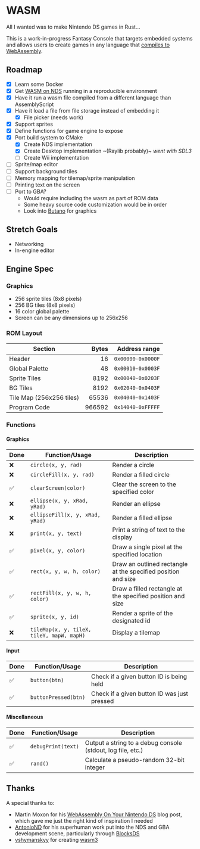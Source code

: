 
# WASM

All I wanted was to make Nintendo DS games in Rust...

This is a work-in-progress Fantasy Console that targets embedded systems and allows users to create games in any language that [compiles to WebAssembly](https://webassembly.org/getting-started/developers-guide/).

## Roadmap

- [X] Learn some Docker
- [X] Get [WASM on NDS](https://softwayre.com/blog/2021/09/13/webassembly-on-your-nintendo-ds) running in a reproducible environment
- [X] Have it run a wasm file compiled from a different language than AssemblyScript
- [X] Have it load a file from file storage instead of embedding it
    - [X] File picker (needs work)
- [X] Support sprites
- [X] Define functions for game engine to expose
- [X] Port build system to CMake
    - [X] Create NDS implementation
    - [X] Create Desktop implementation ~(Raylib probably)~ *went with SDL3*
    - [ ] Create Wii implementation
- [ ] Sprite/map editor
- [ ] Support background tiles
- [ ] Memory mapping for tilemap/sprite manipulation
- [ ] Printing text on the screen
- [ ] Port to GBA?
    - Would require including the wasm as part of ROM data
    - Some heavy source code customization would be in order
    - Look into [Butano](https://github.com/GValiente/butano) for graphics

## Stretch Goals

- Networking
- In-engine editor

## Engine Spec

### Graphics

- 256 sprite tiles (8x8 pixels)
- 256 BG tiles (8x8 pixels)
- 16 color global palette
- Screen can be any dimensions up to 256x256

### ROM Layout

| Section | Bytes | Address range |
| - | -:| -:|
| Header | 16 | `0x00000-0x0000F` |
| Global Palette | 48 | `0x00010-0x0003F` |
| Sprite Tiles | 8192 | `0x00040-0x0203F` |
| BG Tiles | 8192 | `0x02040-0x0403F` |
| Tile Map (256x256 tiles) | 65536 | `0x04040-0x1403F` |
| Program Code | 966592 | `0x14040-0xFFFFF` |

### Functions

#### Graphics

| Done | Function/Usage | Description |
| - | - | - |
| ❌ | `circle(x, y, rad)` | Render a circle |
| ❌ | `circleFill(x, y, rad)` | Render a filled circle |
| ✅ | `clearScreen(color)` | Clear the screen to the specified color |
| ❌ | `ellipse(x, y, xRad, yRad)` | Render an ellipse |
| ❌ | `ellipseFill(x, y, xRad, yRad)` | Render a filled ellipse |
| ❌ | `print(x, y, text)` | Print a string of text to the display |
| ✅ | `pixel(x, y, color)` | Draw a single pixel at the specified location |
| ✅ | `rect(x, y, w, h, color)` | Draw an outlined rectangle at the specified position and size |
| ✅ | `rectFill(x, y, w, h, color)` | Draw a filled rectangle at the specified position and size |
| ✅ | `sprite(x, y, id)` | Render a sprite of the designated id |
| ❌ | `tileMap(x, y, tileX, tileY, mapW, mapH)` | Display a tilemap |

#### Input

| Done | Function/Usage | Description |
| - | - | - |
| ✅ | `button(btn)` | Check if a given button ID is being held |
| ✅ | `buttonPressed(btn)` | Check if a given button ID was just pressed |

#### Miscellaneous

| Done | Function/Usage | Description |
| - | - | - |
| ✅ | `debugPrint(text)` | Output a string to a debug console (stdout, log file, etc.) |
| ✅ | `rand()` | Calculate a pseudo-random 32-bit integer |

## Thanks

A special thanks to:

- Martin Moxon for his [WebAssembly On Your Nintendo DS](https://softwayre.com/blog/2021/09/13/webassembly-on-your-nintendo-ds) blog post, which gave me just the right kind of inspiration I needed
- [AntonioND](https://github.com/AntonioND) for his superhuman work put into the NDS and GBA development scene, particularly through [BlocksDS](https://blocksds.skylyrac.net/docs)
- [vshymanskyy](https://github.com/vshymanskyy) for creating [wasm3](https://github.com/wasm3)

